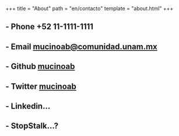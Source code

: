 +++
title = "About"
path = "en/contacto"
template = "about.html"
+++

## - Phone +52 11-1111-1111

## - Email [mucinoab@comunidad.unam.mx](mailto:mucinoab@comunidad.unam.mx)

## - Github [mucinoab](https://github.com/mucinoab) 

## - Twitter [mucinoab](https://twitter.com/mucinoab/likes)

## - Linkedin...

## - StopStalk...? 
